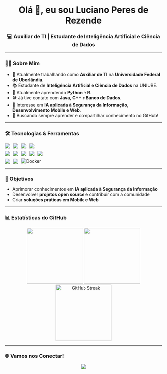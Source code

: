 <h1 align="center">Olá 👋, eu sou Luciano Peres de Rezende</h1>
<h3 align="center">💻 Auxiliar de TI | Estudante de Inteligência Artificial e Ciência de Dados</h3>

---

### 👨‍💻 Sobre Mim
- 🔭 Atualmente trabalhando como **Auxiliar de TI** na **Universidade Federal de Uberlândia**.  
- 📚 Estudante de **Inteligência Artificial e Ciência de Dados** na UNIUBE.  
- 🌱 Atualmente aprendendo **Python** e **R**.  
- 🛠️ Já tive contato com **Java, C++ e Banco de Dados**.  
- 🎯 Interesse em **IA aplicada à Segurança da Informação, Desenvolvimento Mobile e Web**.  
- 🚀 Buscando sempre aprender e compartilhar conhecimento no GitHub!  

---

### 🛠️ Tecnologias & Ferramentas

<div align="left">
  <div style="display:flex;flex-wrap:wrap;gap:10px;justify-content:flex-start;align-items:center;margin-bottom:8px;">
    <img src="https://img.shields.io/badge/HTML-E34F26?style=for-the-badge&logo=html5&logoColor=white" />
    <img src="https://img.shields.io/badge/CSS-1572B6?style=for-the-badge&logo=css3&logoColor=white" />
    <img src="https://img.shields.io/badge/JavaScript-F7DF1E?style=for-the-badge&logo=javascript&logoColor=black" />
    <img src="https://img.shields.io/badge/TypeScript-3178C6?style=for-the-badge&logo=typescript&logoColor=white" />
  </div>

  <div style="display:flex;flex-wrap:wrap;gap:10px;justify-content:flex-start;align-items:center;margin-bottom:8px;">
    <img src="https://img.shields.io/badge/Python-3776AB?style=for-the-badge&logo=python&logoColor=white" />
    <img src="https://img.shields.io/badge/R-276DC3?style=for-the-badge&logo=r&logoColor=white" />
    <img src="https://img.shields.io/badge/SQL-2BAEED?style=for-the-badge&logo=database&logoColor=white" />
    <img src="https://img.shields.io/badge/Excel-217346?style=for-the-badge&logo=microsoft-excel&logoColor=white" />
    <img src="https://img.shields.io/badge/Power%20BI-F2C811?style=for-the-badge&logo=power-bi&logoColor=black" />
  </div>

  <div style="display:flex;flex-wrap:wrap;gap:10px;justify-content:flex-start;align-items:center;">
    <img src="https://img.shields.io/badge/Linux-FCC624?style=for-the-badge&logo=linux&logoColor=black" />
    <img src="https://img.shields.io/badge/Git-F05032?style=for-the-badge&logo=git&logoColor=white" />
    <img src="https://img.shields.io/badge/docker-%230db7ed.svg?style=for-the-badge&logo=docker&logoColor=white" alt="Docker">
  </div>
</div>


---

### 🎯 Objetivos
- Aprimorar conhecimentos em **IA aplicada à Segurança da Informação**  
- Desenvolver **projetos open source** e contribuir com a comunidade  
- Criar **soluções práticas em Mobile e Web**  

---

### 📊 Estatísticas do GitHub

<p align="center">
  <img height="180" src="https://github-readme-stats.vercel.app/api?username=Luciano1Rezende&show_icons=true&theme=dracula&include_all_commits=true&count_private=true&cache_seconds=1800"/>
  <img height="180" src="https://github-readme-stats.vercel.app/api/top-langs/?username=Luciano1Rezende&layout=compact&langs_count=7&theme=dracula&cache_seconds=1800"/>
  <img height="180" src="https://streak-stats.demolab.com/?user=Luciano1Rezende&theme=dracula" alt="GitHub Streak"/>
</p>

---

### 🌐 Vamos nos Conectar!
<p align="center">
  <a href="https://www.linkedin.com/in/luciano-peres-rezende/"><img src="https://img.shields.io/badge/-LinkedIn-0077B5?style=for-the-badge&logo=Linkedin&logoColor=white"></a>
</p>
